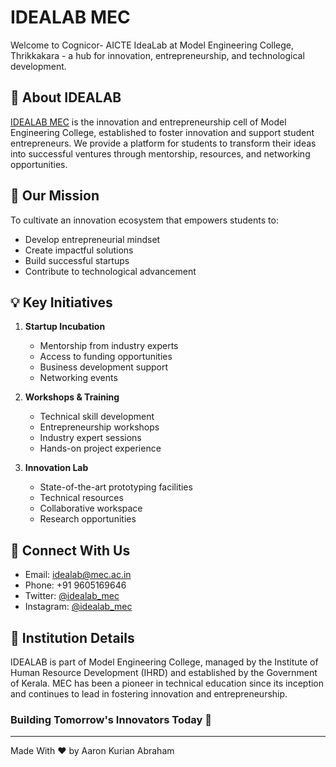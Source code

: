 # IDEALAB MEC

Welcome to Cognicor- AICTE IdeaLab at Model Engineering College, Thrikkakara - a hub for innovation, entrepreneurship, and technological development.

## 🎯 About IDEALAB

[IDEALAB MEC](https://idea-lab-mec.vercel.app/)  is the innovation and entrepreneurship cell of Model Engineering College, established to foster innovation and support student entrepreneurs. We provide a platform for students to transform their ideas into successful ventures through mentorship, resources, and networking opportunities.

## 🌟 Our Mission

To cultivate an innovation ecosystem that empowers students to:
- Develop entrepreneurial mindset
- Create impactful solutions
- Build successful startups
- Contribute to technological advancement

## 💡 Key Initiatives

1. **Startup Incubation**
   - Mentorship from industry experts
   - Access to funding opportunities
   - Business development support
   - Networking events

2. **Workshops & Training**
   - Technical skill development
   - Entrepreneurship workshops
   - Industry expert sessions
   - Hands-on project experience

3. **Innovation Lab**
   - State-of-the-art prototyping facilities
   - Technical resources
   - Collaborative workspace
   - Research opportunities


## 🤝 Connect With Us

- Email: idealab@mec.ac.in
- Phone: +91 9605169646
- Twitter: [@idealab_mec](https://twitter.com/idealab_mec)
- Instagram: [@idealab_mec](https://instagram.com/idealab_mec)

## 🏢 Institution Details

IDEALAB is part of Model Engineering College, managed by the Institute of Human Resource Development (IHRD) and established by the Government of Kerala. MEC has been a pioneer in technical education since its inception and continues to lead in fostering innovation and entrepreneurship.



### Building Tomorrow's Innovators Today 🚀

---

Made With ❤️ by Aaron Kurian Abraham
